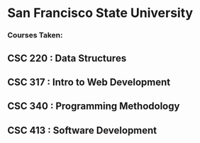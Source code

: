 # San Francisco State University 



### Courses Taken:
## CSC 220  : Data Structures

## CSC 317 : Intro to Web Development

## CSC 340  : Programming Methodology

## CSC 413  : Software Development 


